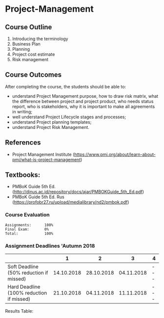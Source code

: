 # Project-Management

## Course Outline
1. Introducing the terminology
2. Business Plan
3. Planning
4. Project cost estimate
5. Risk management

## Course Outcomes
After completing the course, the students should be able to:
- understand Project Management purpose, how to draw risk matrix, what the difference between project and project product, who needs status report, who is stakeholders, why it is important to make all agreements in writing;
- well understand Project Lifecycle stages and processes;
- understand Project planning templates;
- understand Project Risk Management.

## References
- Project Management Institute (https://www.pmi.org/about/learn-about-pmi/what-is-project-management)

## Textbooks:

* PMBoK Guide 5th Ed. (http://dinus.ac.id/repository/docs/ajar/PMBOKGuide_5th_Ed.pdf)
* PMBoK Guide 5th Ed. Rus (https://profobr27.ru/upload/medialibrary/nd2/pmbok.pdf)

### Course Evaluation
```
Assignments:      100%
Final Exam:       0%
Total:            100%

```

### Assignment Deadlines 'Autumn 2018

|                                          |  1  | 2 | 3 | 4 |
| ---------------------------------------- | --- | --- | --- | --- |
| Soft Deadline (50% reduction if missed)  | 14.10.2018 | 28.10.2018 | 04.11.2018 | --- |
| Hard Deadline (100% reduction if missed) | 21.10.2018 | 04.11.2018 | 11.11.2018 | --- |


Results Table:
<ToDO>
